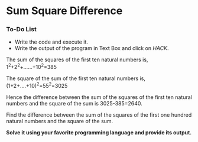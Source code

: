 # Sum Square Difference

<div class="aside">
<h3>To-Do List</h3>
<ul>
  <li>Write the code and execute it.</li>
  <li>Write the output of the program in Text Box and click on <em>HACK</em>.</li>
</ul>
</div>

The sum of the squares of the first ten natural numbers is, 
<br><centre>1<sup>2</sup>+2<sup>2</sup>+......+10<sup>2</sup>=385</centre>

The square of the sum of the first ten natural numbers is,
<br><centre>(1+2+....+10)<sup>2</sup>=55<sup>2</sup>=3025</centre>

Hence the difference between the sum of the squares of the first ten natural numbers and the square of the sum is 3025-385=2640.

Find the difference between the sum of the squares of the first one hundred natural numbers and the square of the sum.

<b>Solve it using your favorite programming language and provide its output.</b>
